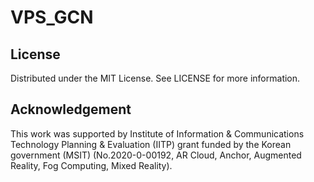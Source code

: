 # VPS_GCN

## License
Distributed under the MIT License. See LICENSE for more information.

## Acknowledgement
This work was supported by Institute of Information & Communications Technology Planning & Evaluation (IITP) grant funded by the Korean government (MSIT) (No.2020-0-00192, AR Cloud, Anchor, Augmented Reality, Fog Computing, Mixed Reality).
